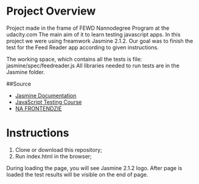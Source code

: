 # Project Overview

Project made in the frame of FEWD Nannodegree Program at the udacity.com
The main aim of it to learn testing javascript apps. In this project we were using freamwork Jasmine 2.1.2. 
Our goal was to finish the test for the Feed Reader app according to given instructions.

The working space, which contains all the tests is file:
jasmine/spec/feedreader.js
All libraries needed to run tests are in the Jasmine folder.

##Source

* [Jasmine Documentation](https://jasmine.github.io/2.1/introduction) 
* [JavaScript Testing Course](https://de.udacity.com/course/javascript-testing--ud549)
* [NA FRONTENDZIE](https://www.nafrontendzie.pl/jasmine-podstawy-testowania)

# Instructions

1. Clone or download this repository;
2. Run index.html in the browser;

During loading the page, you will see Jasmine 2.1.2 logo. After page is loaded the test results will be visible on the end of page.
